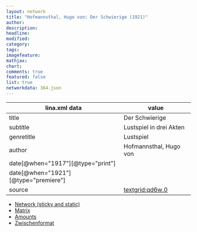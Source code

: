 ```yaml
---
layout: network
title: "Hofmannsthal, Hugo von: Der Schwierige (1921)"
author:
description:
headline:
modified:
category:
tags:
imagefeature: 
mathjax: 
chart: 
comments: true
featured: false
list: true
networkdata: 364.json
---
```

lina.xml data  | value
------------- | -------------
title|Der Schwierige
subtitle|Lustspiel in drei Akten
genretitle|Lustspiel
author|Hofmannsthal, Hugo von
date[@when="1917"][@type="print"]|
date[@when="1921"][@type="premiere"]|
source|[textgrid:qd6w.0](https://textgridlab.org/1.0/tgcrud-public/rest/textgrid:qd6w.0/data)



* [Network (sticky and static)](/network364)
* [Matrix](/matrix364)
* [Amounts](/amounts364)
* [Zwischenformat](/lina364 )

